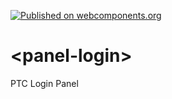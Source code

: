 [![Published on webcomponents.org](https://img.shields.io/badge/webcomponents.org-published-blue.svg)](https://www.webcomponents.org/element/PTCSoft/panel-login)

# \<panel-login\>

PTC Login Panel
